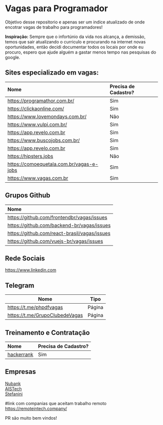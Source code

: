 # Vagas para Programador

Objetivo desse repositorio e apenas ser um indice atualizado de onde encotrar vagas de trabalho para programadores!

**Inspiração:** Sempre que o infortúnio da vida nos alcança, a demissão, temos que sair atualizando o curriculo e procurando na internet novas oportunidades, então decidi documentar todos os locais por onde eu procuro, espero que ajude alguém a gastar menos tempo nas pesquisas do google.


## Sites especializado em vagas:

|Nome |Precisa de Cadastro? |
|:----|:------------------- |
|https://programathor.com.br/ | Sim |
|https://clickaonline.com/ | Sim |
|https://www.lovemondays.com.br/| Não |
|https://www.vulpi.com.br/ | Sim |
|https://app.revelo.com.br | Sim |
|https://www.buscojobs.com.br/ | Sim |
|https://app.revelo.com.br | Sim|
|https://hipsters.jobs | Não|
|https://comoequetala.com.br/vagas-e-jobs| Sim|
|https://www.vagas.com.br | Sim |


## Grupos Github

|Nome |
|:----|
|https://github.com/frontendbr/vagas/issues |
|https://github.com/backend-br/vagas/issues|
|https://github.com/react-brasil/vagas/issues|
|https://github.com/vuejs-br/vagas/issues|

## Rede Sociais

https://www.linkedin.com

## Telegram

|Nome | Tipo |
|----|----|
|https://t.me/phpdfvagas |Página |
|https://t.me/GrupoClubedeVagas|Página|

## Treinamento e Contratação
|Nome |Precisa de Cadastro? |
|:----|:------------------- |
|[hackerrank](https://www.hackerrank.com/dashboard)| Sim  |


## Empresas

[Nubank](https://nubank.workable.com/)  
[AISTech](https://aistech.bamboohr.com/jobs/view.php?id=35)  
[Stefanini](https://jobs.kenoby.com/stefanini)  


#link com companias  que aceitam trabalho remoto
https://remoteintech.company/


PR são muito bem vindos!
